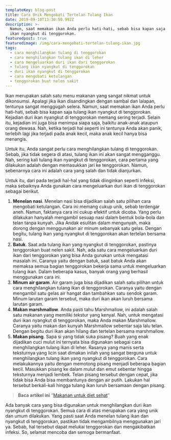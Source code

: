 ```yaml
---
templateKey: blog-post
title: Cara Unik Mengobati Tertelan Tulang Ikan
date: 2019-09-10T13:30:50.992Z
description: >-
  Namun, saat memakan ikan Anda perlu hati-hati, sebab bisa kapan saja tulang
  ikan nyangkut di tenggorokan.
featuredpost: true
featuredimage: /img/cara-mengobati-tertelan-tulang-ikan.jpg
tags:
  - cara menghilangkan tulang di tenggorokan
  - cara menghilangkan tulang ikan di leher
  - cara mengeluarkan duri ikan dari tenggorokan
  - tulang ikan nyangkut di tenggorokan
  - duri ikan nyangkut di tenggorokan
  - cara mengobati ketulangan
  - tenggorokan buat nelen sakit
---
```

Ikan merupakan salah satu menu makanan yang sangat nikmat untuk dikonsumsi. Apalagi jika ikan disandingkan dengan sambal dan lalapan, tentunya sangat menggugah selera. Namun, saat memakan ikan Anda perlu hati-hati, sebab bisa kapan saja tulang ikan nyangkut di tenggorokan. Kejadian duri ikan nyangkut di tenggorokan memang sering terjadi. Selain itu, kejadian ini juga bisa menimpa siapa saja, baikitu anak-anak ataupun orang dewasa. Nah, ketika terjadi hal seperti ini tentunya Anda akan panik, terlebih lagi jika terjadi pada anak kecil, maka anak kecil hanya bisa menangis.


Untuk itu, Anda sangat perlu cara menghilangkan tulang di tenggorokan. Sebab, jika tidak segera di atasi, tulang ikan ini akan sangat mengganggu. Nah, sering kali tulang ikan nyangkut di tenggorokan, cara pertama yang dilakukan adalah dengan memasukkan jari ke tenggorokan. Namun, sebenarnya cara ini adalah cara yang salah dan tidak dianjurkan. 


Untuk itu, dari pada terjadi hal-hal yang tidak diinginkan seperti infeksi, maka sebaiknya Anda gunakan cara mengeluarkan duri ikan di tenggorokan sebagai berikut.

1. **Menelan nasi**. Menelan nasi bisa dijadikan salah satu pilihan cara mengobati ketulangan. Cara ini memang cukup unik, sebab terdengar aneh. Namun, faktanya cara ini cukup efektif untuk dicoba. Yang perlu dilakukan hanyalah mengambil sesuap nasi dalam bentuk bola-bola dan telan tanpa kunyah.
   Jika Andak esulitan dalam mengunyah, maka dorong dengan menggunakan air minum sebanyak satu gelas. Dengan begitu, tulang ikan yang nyangkut di tenggorokan akan tertelan bersama nasi.
2. **Batuk**. Saat ada tulang ikan yang nyangkut di tenggorokan, pastinya tenggorokan buat nelen sakit. Nah, ada satu cara mengeluarkan duri ikan dari tenggorokan yang bisa Anda gunakan untuk mengatasi masalah ini. 
   Caranya yaitu dengan batuk, saat batuk Anda akan memaksa semua bagian tenggorokan bekerja sama untuk mengeluarkan tulang ikan. Dalam beberapa kasus, banyak orang yang berhasil menggunakan cara ini.
3. **Minum air garam**. Air garam juga bisa dijadikan salah satu pilihan untuk cara menghilangkan tulang ikan di tenggorokan. Caranya yaitu dengan mengambil satu gelas air hangat dan tambahkan satu sendok garam. Minum larutan garam tersebut, maka duri ikan akan luruh bersama larutan garam.
4. **Makan marshmallow**. Anda pasti tahu Marshmallow, ini adalah salah satu makanan yang memiliki tekstur yang kenyal. Nah, untuk mengatasi duri ikan nyangkut di tenggorokan, maka Anda makan Marshmallow. Caranya yaitu makan dan kunyah Marshmallow sebentar saja lalu telan. Dengan begitu duri ikan akan hilang dan tertelan bersama marshmallow.
5. **Makan pisang**. Sapa si yang tidak suka pisang? Buah yang enak dijadikan cuci mulut ini ternyata bisa digunakan sebagai cara menghilangkan tulang ikan di leher. Rasanya yang manis serta teksturnya yang licin saat dimakan inilah yang sangat berguna untuk menghilangkan tulang ikan yang nyangkut di tenggorokan.
   Cara melakukannya yaitu dengan memotong pisang menjadi beberapa bagian kecil. Masukkan pisang ke dalam mulut dan emut sebentar hingga teksturnya menjadi lembek. Telan pisang tersebut dengan cepat, jika tidak bisa Anda bisa membantunya dengan air putih. Lakukan hal tersebut berkali-kali hingga tulang ikan luruh bersamaan dengan pisang.

> **Baca artikel ini** "[Makanan untuk diet sehat](https://p-tactics.com/blog/2020-02-18-makanan-untuk-diet-sehat/)"


Ada banyak cara yang bisa digunakan untuk menghilangkan duri ikan nyangkut di tenggorokan. Semua cara di atas merupakan cara yang unik dan umum dilakukan. Yang pasti saat Anda menelan tulang ikan dan nyangkut di tenggorokan, pastikan tidak mengambilnya menggunakan jari ya. Sebab, hal tersebut dapat melukai tenggorokan dan mengakibatkan infeksi. So, selamat mencoba dan semoga bermanfaat.
